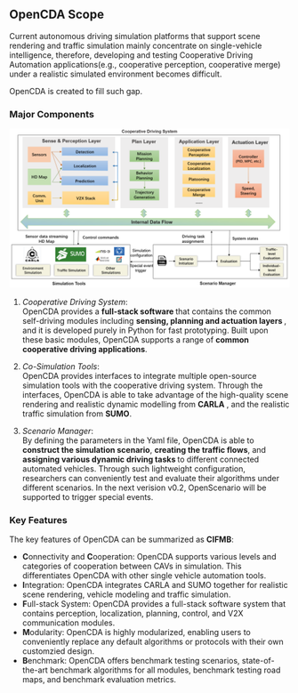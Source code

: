 ## OpenCDA Scope
Current autonomous driving simulation platforms that support scene rendering and traffic simulation mainly concentrate
on single-vehicle intelligence, therefore, developing and testing Cooperative Driving Automation applications(e.g., cooperative perception,
cooperative merge) under a realistic simulated environment becomes difficult.
 
OpenCDA is created to fill such gap. 

### Major Components
![teaser](images/OpenCDA_diagrams.png )
 1. <em>Cooperative Driving System</em>: <br /> OpenCDA  provides  a  <strong> full-stack software </strong>  that  contains  the  common  self-driving  modules including
  <strong> sensing,   planning and actuation  layers </strong>,  and  it  is  developed  purely  in  Python for fast prototyping.
  Built  upon these basic modules, OpenCDA supports a range of  <strong> common cooperative  driving  applications</strong>. <br />
 2. <em>Co-Simulation Tools</em>: <br />OpenCDA provides interfaces to integrate multiple open-source simulation tools
 with the cooperative driving system. Through the interfaces, OpenCDA is able to take advantage of the high-quality scene rendering
 and realistic dynamic modelling from <strong> CARLA</strong> , and the realistic traffic simulation from <strong>SUMO</strong>.

 3. <em>Scenario Manager</em>:  <br />By defining the parameters in the Yaml file,  OpenCDA is able to <strong> construct the simulation scenario</strong>,
<strong> creating the traffic flows</strong>, and <strong> assigning various dynamic driving tasks </strong> to different connected automated vehicles. 
 Through such lightweight configuration, researchers can conveniently test and evaluate their algorithms under different scenarios. In the next verision v0.2, 
 OpenScenario will be supported to trigger special events.

### Key Features
The key features of OpenCDA can be summarized as <strong>CIFMB</strong>:
* <strong>C</strong>onnectivity and <strong>C</strong>ooperation: OpenCDA supports various levels and categories of cooperation between CAVs in simulation.
  This differentiates OpenCDA with other single vehicle automation tools.
* <strong>I</strong>ntegration: OpenCDA integrates CARLA and SUMO together for realistic scene rendering, vehicle modeling and traffic simulation.
* <strong>F</strong>ull-stack System: OpenCDA provides a full-stack software system that contains perception, localization, planning, control, and V2X communication modules.
* <strong>M</strong>odularity: OpenCDA is highly modularized, enabling users to conveniently replace any default algorithms or protocols with their own customzied design. 
* <strong>B</strong>enchmark: OpenCDA offers benchmark testing scenarios, state-of-the-art benchmark algorithms for all modules, benchmark testing road maps, and benchmark evaluation metrics.


